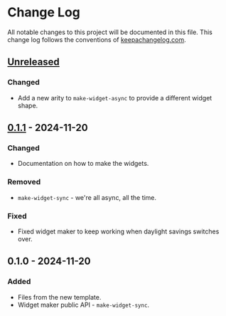 # Change Log
All notable changes to this project will be documented in this file. This change log follows the conventions of [keepachangelog.com](http://keepachangelog.com/).

## [Unreleased]
### Changed
- Add a new arity to `make-widget-async` to provide a different widget shape.

## [0.1.1] - 2024-11-20
### Changed
- Documentation on how to make the widgets.

### Removed
- `make-widget-sync` - we're all async, all the time.

### Fixed
- Fixed widget maker to keep working when daylight savings switches over.

## 0.1.0 - 2024-11-20
### Added
- Files from the new template.
- Widget maker public API - `make-widget-sync`.

[Unreleased]: https://github.com/de.levering-it/cljs-eval/compare/0.1.1...HEAD
[0.1.1]: https://github.com/de.levering-it/cljs-eval/compare/0.1.0...0.1.1
